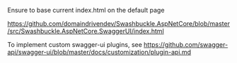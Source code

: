 Ensure to base current index.html on the default page

https://github.com/domaindrivendev/Swashbuckle.AspNetCore/blob/master/src/Swashbuckle.AspNetCore.SwaggerUI/index.html





To implement custom swagger-ui plugins, see https://github.com/swagger-api/swagger-ui/blob/master/docs/customization/plugin-api.md